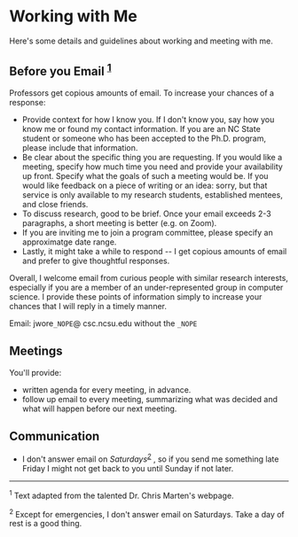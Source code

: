 # Working with Me

Here's some details and guidelines about working and meeting with me.

## Before you Email <sup>[1](#myfootnote1)</sup>  

Professors get copious amounts of email.  To increase your chances of a response:

* Provide context for how I know you. If I don't know you, say how you know me or found my contact information. If you are an NC State student or someone who has been accepted to the Ph.D.  program, please include that information.
* Be clear about the specific thing you are requesting.  If you would like a meeting, specify how much time you need and provide your availability up front. Specify what the goals of such a meeting would be. If you would like feedback on a piece of writing or an idea: sorry, but that service is only available to my research students, established mentees, and close friends.
* To discuss research, good to be brief.  Once your email exceeds 2-3 paragraphs, a short meeting is better (e.g. on Zoom).
* If you are inviting me to join a program committee, please specify an approximatge date range.
* Lastly, it might take a while to respond -- I get copious amounts of email and prefer to give thoughtful responses.

Overall, I welcome email from curious people with similar research interests, especially if you are a member of an under-represented group in computer science. I provide these points of information simply to increase your chances that I will reply in a timely manner.

Email: jwore`_NOPE`@ csc.ncsu.edu without the `_NOPE`




## Meetings

You'll provide:
- written agenda for every meeting, in advance.
- follow up email to every meeting, summarizing what was decided and what will happen before our next meeting.


## Communication

- I don't answer email on *Saturdays<sup>[2](#myfootnote2)</sup>* , so if you send me something late Friday I might not get back to you until Sunday if not later.







---
<sup>1</sup> <a name="myfootnote1">Text adapted from the talented Dr. Chris Marten's webpage.</a>

<sup>2</sup> <a name="myfootnote2">Except for emergencies, I don't answer email on Saturdays. Take a day of rest is a good thing.</a> 
